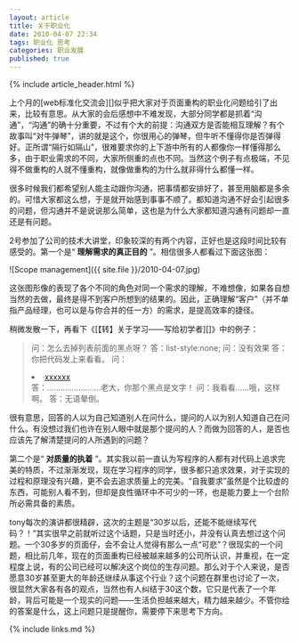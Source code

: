 ```yaml
---
layout: article
title: 关于职业化
date: 2010-04-07 22:34
tags: 职业化 思考
categories: 职业发展
published: true
---
```


{% include article_header.html %}

上个月的[web标准化交流会][]似乎把大家对于页面重构的职业化问题给引了出来，比较有意思。从大家的会后感想中不难发现，大部分同学都是抓着“沟通”，“沟通”的确十分重要，不过有个大的前提：沟通双方是否能相互理解？有个故事叫“对牛弹琴”，讲的就是这个，你很用心的弹琴，但牛听不懂得你是否弹得好。正所谓“隔行如隔山”，很难要求你的上下游中所有的人都像你一样懂得那么多，由于职业需求的不同，大家所侧重的点也不同。当然这个例子有点极端，不见得不做重构的人就不懂重构，就像做重构的为什么就非得什么都懂一样。

很多时候我们都希望别人能主动跟你沟通，把事情都安排好了，甚至用脑都是多余的。可惜大家都这么想，于是就开始感到事事不顺了。都知道沟通不好会引起很多的问题，但沟通并不是说说那么简单，这也是为什么大家都知道沟通有问题却一直还是有问题。

2号参加了公司的技术大讲堂，印象较深的有两个内容，正好也是这段时间比较有感受的。第一个是“ **理解需求的真正目的** ”。相信很多人都看过下面这张图：

![Scope management]({{ site.file }}/2010-04-07.jpg)

这张图形像的表现了各个不同的角色对同一个需求的理解，不难想像，如果各自想当然的去做，最终是得不到客户所想到的结果的。因此，正确理解“客户”（并不单指产品经理，也可以是与你合并的任一方）的需求，是提高效率的捷径。

稍微发散一下，再看下《[【转】关于学习——写给初学者][]》中的例子：

> 问：怎么去掉列表前面的黑点呀？
> 答：list-style:none;
> 问：没有效果
> 答：你把代码发上来看看。
> 问：<li>·<a href=“xxxx”>xxxxxx</a></li>
> 答：……………………老大，你那个黑点是文字！
> 问：我看看……哦，这样啊。
> 答：无语晕倒。

很有意思，回答的人以为自己知道别人在问什么，提问的人以为别人知道自己在问什么。有没想过我们也许在别人眼中就是那个提问的人？而做为回答的人，是否也应该先了解清楚提问的人所遇到的问题？

第二个是“ **对质量的执着** ”。其实我以前一直认为写程序的人都有对代码上追求完美的特质，不过渐渐发现，现在学习程序的同学，很多都只追求效果，对于实现的过程和原理没有兴趣，更不会去追求质量上的完美。“自我要求”虽然是个比较虚的东西，可能别人看不到，但却是良性循环中不可少的一环，也是能力要上一个台阶所必需具备的素质。

tony每次的演讲都很精辟，这次的主题是“30岁以后，还能不能继续写代码？！”其实很早之前就听过这个话题，只是当时还小，并没有认真去想过这个问题。一个30多岁的页面仔，会不会让人觉得有那么一点“可悲”？很现实的一个问题，相比前几年，现在的页面重构已经被越来越多的公司所认识，并重视，在一定程度上说，有的公司已经可以解决这个岗位的生存问题。那么对于个人来说，是否愿意30岁甚至更大的年龄还继续从事这个行业？这个问题在群里也讨论了一次，很显然大家各有各的观点，当然也有人纠结于30这个数，它只是代表了一个年龄，背后可能是一个现实的问题——生活负担越来越大，精力越来越少。不管你给的答案是什么，这上问题只是提醒你，需要停下来思考下方向。

{% include links.md %}